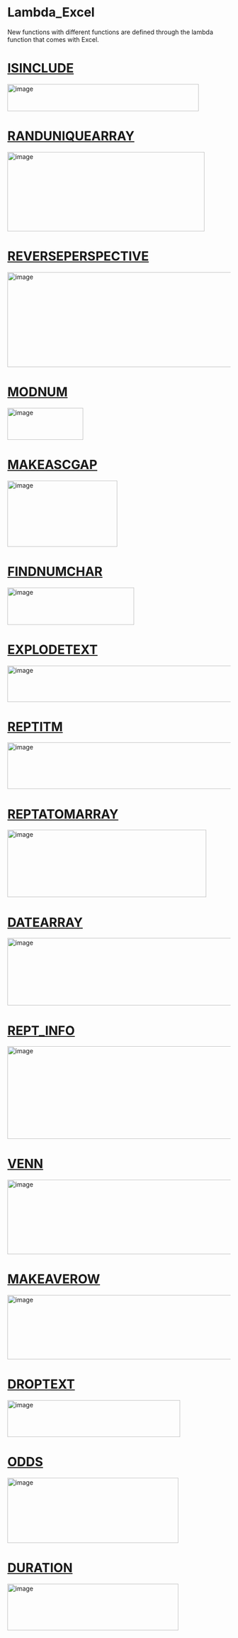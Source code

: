 # Lambda_Excel
New functions with different functions are defined through the lambda function that comes with Excel.
# [ISINCLUDE](https://github.com/newDDF/Lambda_Excel/blob/main/Function_list/ISINCLUDE.html)
<img width="432" height="61" alt="image" src="https://github.com/user-attachments/assets/1bb6ffff-f8be-438e-8eb2-5119fd60830d" />

# [RANDUNIQUEARRAY](https://github.com/newDDF/Lambda_Excel/blob/main/Function_list/RANDUNIQUEARRAY.html)
<img width="445" height="179" alt="image" src="https://github.com/user-attachments/assets/eb2e25d7-633d-4b25-83d9-848bfa5aea1a" />

# [REVERSEPERSPECTIVE](https://github.com/newDDF/Lambda_Excel/blob/main/Function_list/REVERSEPERSPECTIVE.html)
<img width="508" height="214" alt="image" src="https://github.com/user-attachments/assets/16829dc1-a019-452f-98e7-30f07495e759" />

# [MODNUM](https://github.com/newDDF/Lambda_Excel/blob/main/Function_list/MODNUM.html)
<img width="171" height="72" alt="image" src="https://github.com/user-attachments/assets/7e6cd1e2-b619-4a2c-926d-b04666071754" />

# [MAKEASCGAP](https://github.com/newDDF/Lambda_Excel/blob/main/Function_list/MAKEASCGAP.html)
<img width="248" height="149" alt="image" src="https://github.com/user-attachments/assets/1d34d95e-0084-4dfe-8888-5c3b79d0478d" />

# [FINDNUMCHAR](https://github.com/newDDF/Lambda_Excel/blob/main/Function_list/FINDNUMCHAR.html)
<img width="286" height="84" alt="image" src="https://github.com/user-attachments/assets/1fb09978-17ef-4792-8786-cf93d77bba61" />

# [EXPLODETEXT](https://github.com/newDDF/Lambda_Excel/blob/main/Function_list/EXPLODETEXT.html)
<img width="516" height="82" alt="image" src="https://github.com/user-attachments/assets/5967623b-c808-439a-bfbd-dd4f5f0064b3" />

# [REPTITM](https://github.com/newDDF/Lambda_Excel/blob/main/Function_list/REPTITM.html)
<img width="520" height="105" alt="image" src="https://github.com/user-attachments/assets/bb70d3e6-1fc4-4507-937b-4a2b4d29a2bc" />

# [REPTATOMARRAY](https://github.com/newDDF/Lambda_Excel/blob/main/Function_list/REPTATOMARRAY.html)
<img width="449" height="152" alt="image" src="https://github.com/user-attachments/assets/211804bb-d108-4a67-97be-60f18af34290" />

# [DATEARRAY](https://github.com/newDDF/Lambda_Excel/blob/main/Function_list/DATEARRAY.html)
<img width="956" height="152" alt="image" src="https://github.com/user-attachments/assets/c4e2a651-438f-4e7a-a148-e31ae46e8d9d" />

# [REPT_INFO](https://github.com/newDDF/Lambda_Excel/blob/main/Function_list/REPT_INFO.html)
<img width="668" height="209" alt="image" src="https://github.com/user-attachments/assets/4decf800-a9bc-440e-b750-418753d6db4d" />

# [VENN](https://github.com/newDDF/Lambda_Excel/blob/main/Function_list/VENN.html)
<img width="773" height="168" alt="image" src="https://github.com/user-attachments/assets/56fe53b1-5478-49b4-acc7-f740347bad5f" />

# [MAKEAVEROW](https://github.com/newDDF/Lambda_Excel/blob/main/Function_list/MAKEAVEROW.html)
<img width="508" height="145" alt="image" src="https://github.com/user-attachments/assets/ea84afe6-650e-4dae-84f5-135e25c25286" />

# [DROPTEXT](https://github.com/newDDF/Lambda_Excel/blob/main/Function_list/DROPTEXT.html)
<img width="390" height="83" alt="image" src="https://github.com/user-attachments/assets/26d81747-5074-4127-94f8-f9fb5dfcae8d" />

# [ODDS](https://github.com/newDDF/Lambda_Excel/blob/main/Function_list/ODDS.html)
<img width="386" height="147" alt="image" src="https://github.com/user-attachments/assets/83072c6b-78a1-4fd8-9548-662527b6b2c4" />

# [DURATION](https://github.com/newDDF/Lambda_Excel/blob/main/Function_list/DURATION.html)
<img width="386" height="105" alt="image" src="https://github.com/user-attachments/assets/0735e5bc-ac9b-4dbd-bc21-9214e918f058" />
